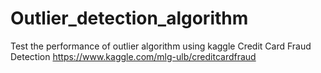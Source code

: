 # Outlier_detection_algorithm
Test the performance of outlier algorithm using kaggle Credit Card Fraud Detection
https://www.kaggle.com/mlg-ulb/creditcardfraud
